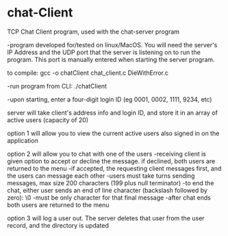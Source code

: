 # chat-Client
TCP Chat Client program, used with the chat-server program

-program developed for/tested on linux/MacOS. You will need the server's IP Address and the UDP port that the server is listening on to run the program. This port is manually entered when starting the server program.

to compile: gcc -o chatClient chat_client.c DieWithError.c

-run program from CLI: ./chatClient <SERVER IP>  <SERVER UDP PORT NUMBER> 
 
-upon starting, enter a four-digit login ID (eg 0001, 0002, 1111, 9234, etc)

server will take client's address info and login ID, and store it in an array of active users (capacity of 20)

option 1 will allow you to view the current active users also signed in on the application

option 2 will allow you to chat with one of the users
	-receiving client is given option to accept or decline the message. if declined, both users are returned to the menu
	-if accepted, the requesting client messages first, and the users can message each other
	-users must take turns sending messages, max size 200 characters (199 plus null terminator)
	-to end the chat, either user sends an end of line character (backslash followed by zero): \0
		-must be only character for that final message
	-after chat ends both users are returned to the menu
	
option 3 will log a user out. The server deletes that user from the user record, and the directory is updated
  



